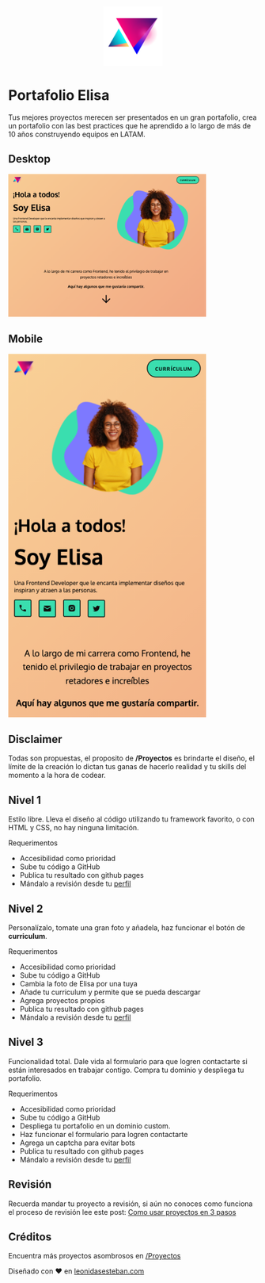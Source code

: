 <div align="center">
<a href="https://leonidasesteban.com/proyectos">
  <img width="120px"  src="https://raw.githubusercontent.com/no-te-rindas/logo/main/Logo/LeonidasEsteban-destello-envolvente-cuadrada.png" />
</a>
</div>

# Portafolio Elisa

Tus mejores proyectos merecen ser presentados en un gran portafolio, crea un portafolio con las best practices que he aprendido a lo largo de más de 10 años construyendo equipos en LATAM.

## Desktop

<img width="400px"  src="https://github.com/no-te-rindas/imagenes/blob/main/Readmes/elisa/elisa-desktop.png" />

## Mobile

<img width="400px"  src="https://github.com/no-te-rindas/imagenes/blob/main/Readmes/elisa/elisa-mobile.png" />

## Disclaimer

Todas son propuestas, el proposito de **/Proyectos** es brindarte el diseño, el límite de la creación lo dictan tus ganas de hacerlo realidad y tu skills del momento a la hora de codear.

## Nivel 1

Estilo libre. Lleva el diseño al código utilizando tu framework favorito, o con HTML y CSS, no hay ninguna limitación.

Requerimentos

- Accesibilidad como prioridad
- Sube tu código a GitHub
- Publica tu resultado con github pages
- Mándalo a revisión desde tu [perfil](https://leonidasesteban.com/estudiante)

## Nivel 2

Personalízalo, tomate una gran foto y añadela, haz funcionar el botón de **curriculum**.

Requerimentos

- Accesibilidad como prioridad
- Sube tu código a GitHub
- Cambia la foto de Elisa por una tuya
- Añade tu curriculum y permite que se pueda descargar
- Agrega proyectos propios
- Publica tu resultado con github pages
- Mándalo a revisión desde tu [perfil](https://leonidasesteban.com/estudiante)

## Nivel 3

Funcionalidad total. Dale vida al formulario para que logren contactarte si están interesados en trabajar contigo. Compra tu dominio y despliega tu portafolio.

Requerimentos

- Accesibilidad como prioridad
- Sube tu código a GitHub
- Despliega tu portafolio en un dominio custom.
- Haz funcionar el formulario para logren contactarte
- Agrega un captcha para evitar bots
- Publica tu resultado con github pages
- Mándalo a revisión desde tu [perfil](https://leonidasesteban.com/estudiante)

## Revisión

Recuerda mandar tu proyecto a revisión, si aún no conoces como funciona el proceso de revisión lee este post: [Como usar proyectos en 3 pasos](https://leonidasesteban.com/blog/como-usar-proyectos-en-3-pasos)

## Créditos

Encuentra más proyectos asombrosos en [/Proyectos](https://leonidasesteban.com/proyectos)

Diseñado con ♥️ en [leonidasesteban.com](leonidasesteban.com)
